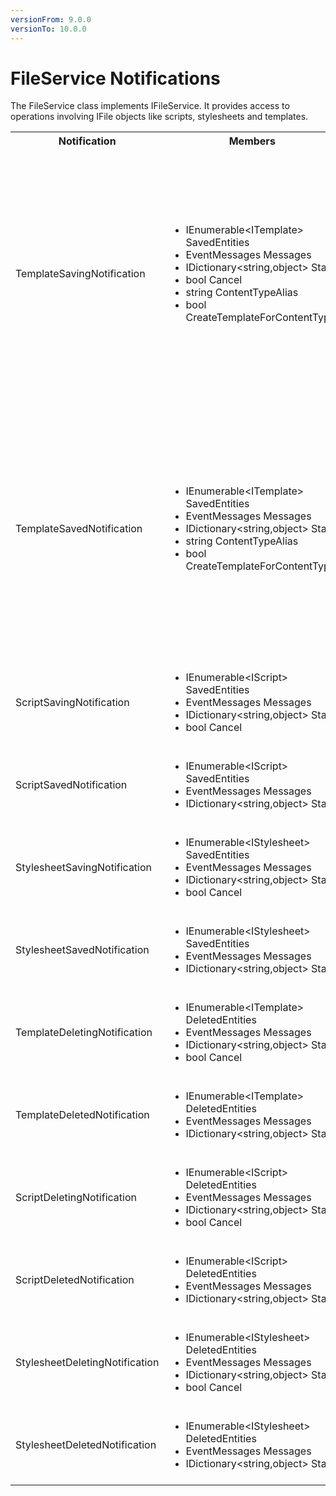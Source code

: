 ```yaml
---
versionFrom: 9.0.0
versionTo: 10.0.0
---
```


# FileService Notifications

The FileService class implements IFileService. It provides access to operations involving IFile objects like scripts, stylesheets and templates.

<table>
  <tr>
    <th>Notification</th>
    <th>Members</th>
    <th>Description</th>
  </tr>

  <tr>
    <td>TemplateSavingNotification</td>
    <td>
      <ul>
        <li>IEnumerable&ltITemplate&gt SavedEntities</li>
        <li>EventMessages Messages</li>
        <li>IDictionary&ltstring,object&gt State</li>
        <li>bool Cancel</li>
        <li>string ContentTypeAlias</li>
        <li>bool CreateTemplateForContentType</li>
      </ul>
    </td>
    <td>
    Published when FileService.SaveTemplate is called in the API.<br>
      <ol>
        <li>SavedEntities: Gets the collection of ITemplate objects being saved.</li>
        <li>ContentTypeAlias: The alias of the ContentType the template is for, this is used when creating a Document Type with Template, it's not recommended to try and change or set this.</li>
        <li>CreateTemplateForContentType: Boolean value determining if the template is create for a Document Type, it's not recommended to change this value.</li>
      </ol>
    </td>
  </tr>

  <tr>
    <td>TemplateSavedNotification</td>
    <td>
      <ul>
        <li>IEnumerable&ltITemplate&gt SavedEntities</li>
        <li>EventMessages Messages</li>
        <li>IDictionary&ltstring,object&gt State</li>
        <li>string ContentTypeAlias</li>
        <li>bool CreateTemplateForContentType</li>
      </ul>
    </td>
    <td>
    Published when FileService.SaveTemplate is called in the API, after the template has been saved.<br>
      <ol>
        <li>SavedEntities: Gets the collection of saved ITemplate objects.</li>
        <li>ContentTypeAlias: The alias of the ContentType the template is for, this is used when creating a Document Type with Template, it's not recommended to try and change this value.</li>
        <li>CreateTemplateForContentType: Boolean value determining if the template is create for a Document Type, it's not recommended to change this value.</li>
      </ol>
    </td>
  </tr>

  <tr>
    <td>ScriptSavingNotification</td>
    <td>
      <ul>
        <li>IEnumerable&ltIScript&gt SavedEntities</li>
        <li>EventMessages Messages</li>
        <li>IDictionary&ltstring,object&gt State</li>
        <li>bool Cancel</li>
      </ul>
    </td>
    <td>
    Published when FileService.SaveScript is called in the API.<br>
    SavedEntities: Gets the collection of IScript objects being saved.
    </td>
  </tr>

  <tr>
    <td>ScriptSavedNotification</td>
    <td>
      <ul>
        <li>IEnumerable&ltIScript&gt SavedEntities</li>
        <li>EventMessages Messages</li>
        <li>IDictionary&ltstring,object&gt State</li>
      </ul>
    </td>
    <td>
    Published when FileService.SaveScript is called in the API, after the script has been saved.<br>
    SavedEntities: Gets the collection of saved IScript objects.
    </td>
  </tr>

  <tr>
    <td>StylesheetSavingNotification</td>
    <td>
      <ul>
        <li>IEnumerable&ltIStylesheet&gt SavedEntities</li>
        <li>EventMessages Messages</li>
        <li>IDictionary&ltstring,object&gt State</li>
        <li>bool Cancel</li>
      </ul>
    </td>
    <td>
    Published when FileService.SaveStyleSheet is called in the API.<br>
    SavedEntities: Gets the collection of IStylesheet objects being saved.
    </td>
  </tr>

  <tr>
    <td>StylesheetSavedNotification</td>
    <td>
      <ul>
        <li>IEnumerable&ltIStylesheet&gt SavedEntities</li>
        <li>EventMessages Messages</li>
        <li>IDictionary&ltstring,object&gt State</li>
      </ul>
    </td>
    <td>
    Published when FileService.SaveStylesheet is called in the API, after the script has been saved.<br>
    SavedEntities: Gets the collection of saved IStylesheet objects.
    </td>
  </tr>

  <tr>
    <td>TemplateDeletingNotification</td>
    <td>
      <ul>
        <li>IEnumerable&ltITemplate&gt DeletedEntities</li>
        <li>EventMessages Messages</li>
        <li>IDictionary&ltstring,object&gt State</li>
        <li>bool Cancel</li>
      </ul>
    </td>
    <td>
      Published when FileService.DeleteTemplate is called in the API.<br/>
      DeletedEntities: Gets the collection of ITemplate objects being deleted.
    </td>
  </tr>

  <tr>
    <td>TemplateDeletedNotification</td>
    <td>
      <ul>
        <li>IEnumerable&ltITemplate&gt DeletedEntities</li>
        <li>EventMessages Messages</li>
        <li>IDictionary&ltstring,object&gt State</li>
      </ul>
    </td>
    <td>
      Published when FileService.DeleteTemplate is called in the API, after the template has been deleted.<br/>
      DeletedEntities: Gets the collection of deleted ITemplate objects.
    </td>
  </tr>

  <tr>
    <td>ScriptDeletingNotification</td>
    <td>
      <ul>
        <li>IEnumerable&ltIScript&gt DeletedEntities</li>
        <li>EventMessages Messages</li>
        <li>IDictionary&ltstring,object&gt State</li>
        <li>bool Cancel</li>
      </ul>
    </td>
    <td>
      Published when FileService.DeleteScript is called in the API.<br/>
      DeletedEntities: Gets the collection of IScript objects being deleted.
    </td>
  </tr>

  <tr>
    <td>ScriptDeletedNotification</td>
    <td>
      <ul>
        <li>IEnumerable&ltIScript&gt DeletedEntities</li>
        <li>EventMessages Messages</li>
        <li>IDictionary&ltstring,object&gt State</li>
      </ul>
    </td>
    <td>
      Published when FileService.DeleteScript is called in the API, after the script has been deleted.<br/>
      DeletedEntities: Gets the collection of deleted IScript objects.
    </td>
  </tr>

  <tr>
    <td>StylesheetDeletingNotification</td>
    <td>
      <ul>
        <li>IEnumerable&ltIStylesheet&gt DeletedEntities</li>
        <li>EventMessages Messages</li>
        <li>IDictionary&ltstring,object&gt State</li>
        <li>bool Cancel</li>
      </ul>
    </td>
    <td>
      Published when FileService.DeleteStylesheet is called in the API.<br/>
      DeletedEntities: Gets the collection of IStylesheet objects being deleted.
    </td>
  </tr>

  <tr>
    <td>StylesheetDeletedNotification</td>
    <td>
      <ul>
        <li>IEnumerable&ltIStylesheet&gt DeletedEntities</li>
        <li>EventMessages Messages</li>
        <li>IDictionary&ltstring,object&gt State</li>
      </ul>
    </td>
    <td>
      Published when FileService.DeleteStylesheet is called in the API, after the stylesheet has been deleted.<br/>
      DeletedEntities: Gets the collection of deleted IStylesheet objects.
    </td>
  </tr>

</table>